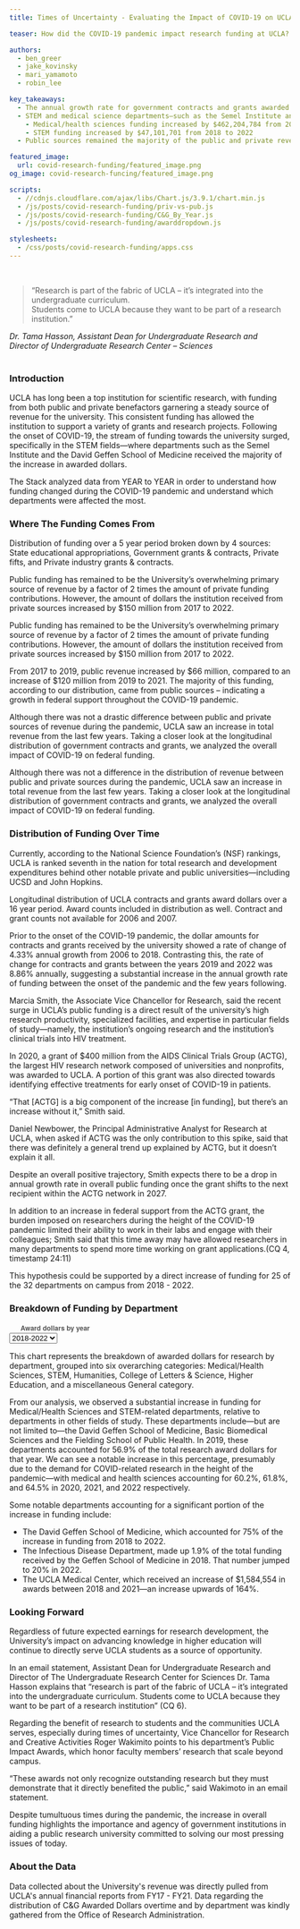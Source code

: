 ```yaml
---
title: Times of Uncertainty - Evaluating the Impact of COVID-19 on UCLA’s Research Activity

teaser: How did the COVID-19 pandemic impact research funding at UCLA? Which departments and types of research were affected the most?

authors:
  - ben_greer
  - jake_kovinsky
  - mari_yamamoto
  - robin_lee

key_takeaways:
  - The annual growth rate for government contracts and grants awarded to UCLA doubled between 2019 and 2022, compared to the annual growth rate in the 12 years prior (2006 - 2018). 
  - STEM and medical science departments—such as the Semel Institute and the David Geffen School of Medicine—received increases in funding with the onset of COVID-19.
    - Medical/health sciences funding increased by $462,204,784 from 2018 to 2022
    - STEM funding increased by $47,101,701 from 2018 to 2022
  - Public sources remained the majority of the public and private revenue during COVID-19 

featured_image:
  url: covid-research-funding/featured_image.png
og_image: covid-research-funcing/featured_image.png

scripts:
  - //cdnjs.cloudflare.com/ajax/libs/Chart.js/3.9.1/chart.min.js
  - /js/posts/covid-research-funding/priv-vs-pub.js
  - /js/posts/covid-research-funding/C&G_By_Year.js
  - /js/posts/covid-research-funding/awarddropdown.js

stylesheets:
  - /css/posts/covid-research-funding/apps.css
---
```


<br>
<div><blockquote>“Research is part of the fabric of UCLA – it’s integrated into the undergraduate curriculum.<br>Students come to UCLA because they want to be part of a research institution.”</blockquote>
<em>Dr. Tama Hasson, Assistant Dean for Undergraduate Research and<br>Director of Undergraduate Research Center – Sciences</em></div><br>

### Introduction

UCLA has long been a top institution for scientific research, with funding from both public and private benefactors garnering a steady source of revenue for the university. This consistent funding has allowed the institution to support a variety of grants and  research projects. Following the onset of COVID-19, the stream of funding towards the university surged, specifically in the STEM fields—where departments such as the Semel Institute and the David Geffen School of Medicine received the majority of the increase in awarded dollars.

The Stack analyzed data from YEAR to YEAR in order to understand how funding changed during the COVID-19 pandemic and understand which departments were affected the most. 

### Where The Funding Comes From 

<div class="bar1-chart">
  <canvas id = "privvspubbar" width="80%" height="500%"></canvas>
</div>
<p class = 'caption'>Distribution of funding over a 5 year period broken down by 4 sources: State educational appropriations, Government grants & contracts, Private fifts, and Private industry grants & contracts.</p>

Public funding has remained to be the University’s overwhelming primary source of revenue by a factor of 2 times the amount of private funding contributions. However, the amount of dollars the institution received from private sources increased by $150 million from 2017 to 2022. 

Public funding has remained to be the University’s overwhelming primary source of revenue by a factor of 2 times the amount of private funding contributions. However, the amount of dollars the institution received from private sources increased by $150 million from 2017 to 2022. 

From 2017 to 2019, public revenue increased by $66 million, compared to an increase of $120 million from 2019 to 2021. The majority of this funding, according to our distribution, came from public sources – indicating a growth in federal support throughout the COVID-19 pandemic. 

Although there was not a drastic difference between public and private sources of revenue during the pandemic, UCLA saw an increase in total revenue from the last few years. Taking a closer look at the longitudinal distribution of government contracts and grants, we analyzed  the overall impact of COVID-19 on federal funding.

Although there was not a difference in the distribution of revenue between public and private sources during the pandemic, UCLA saw an increase in total revenue from the last few years. Taking a closer look at the longitudinal distribution of government contracts and grants, we analyzed  the overall impact of COVID-19 on federal funding.

### Distribution of Funding Over Time

Currently, according to the National Science Foundation’s (NSF) rankings, UCLA is ranked seventh in the nation for total research and development expenditures behind other notable private and public universities—including UCSD and John Hopkins.

<div class="bar2-chart">
  <canvas id="CG_Chart" width="80%" height="500%"></canvas>
</div>
<p class='caption'>Longitudinal distribution of UCLA contracts and grants award dollars over a 16 year period. Award counts included in distribution as well. Contract and grant counts not available for 2006 and 2007.</p> 

Prior to the onset of the COVID-19 pandemic, the dollar amounts for contracts and grants received by the university showed a rate of change of 4.33% annual growth from 2006 to 2018. Contrasting this, the rate of change for contracts and grants between the years 2019 and 2022 was 8.86% annually, suggesting a substantial increase in the annual growth rate of funding between the onset of the pandemic and the few years following. 

Marcia Smith, the Associate Vice Chancellor for Research, said the recent surge in UCLA’s public funding is a direct result of the university’s high research productivity, specialized facilities, and expertise in particular fields of study—namely, the institution’s ongoing research and the institution’s clinical trials into HIV treatment. 

In 2020, a grant of $400 million from the AIDS Clinical Trials Group (ACTG), the largest HIV research network composed of universities and nonprofits, was awarded to UCLA. A portion of this grant was also directed towards identifying effective treatments for early onset of COVID-19 in patients. 

“That [ACTG] is a big component of the increase [in funding], but there’s an increase without it,” Smith said.

Daniel Newbower, the Principal Administrative Analyst for Research at UCLA, when asked if ACTG was the only contribution to this spike, said that there was definitely a general trend up explained by ACTG, but it doesn’t explain it all.

Despite an overall positive trajectory, Smith expects there to be a drop in annual growth rate in overall public funding once the grant shifts to the next recipient within the ACTG network in 2027.

In addition to an increase in federal support from the ACTG grant, the burden imposed on researchers during the height of the COVID-19 pandemic limited their ability to work in their labs and engage with their colleagues; Smith said that this time away may have allowed researchers in many departments to spend more time working on grant applications.(CQ 4, timestamp 24:11)

This hypothesis could be supported by a direct increase of funding for 25 of the 32 departments on campus from 2018 - 2022. 


### Breakdown of Funding by Department 

<div id="text">
  <b style="font-family: 'Helvetica Neue', 'Helvetica', 'Arial', sans-serif; font-size: 12px; color: rgba(0,0,0,0.65); padding:20px;">Award dollars by year</b>
</div>
<div id="container">
        <div class="selectBox">
            <select id="year">
                <option value="3820830, 648950405, 244387034, 46502493, 170732336, 7358593">2018</option>
                <option value="3904681, 724254983, 287252672, 55173669, 190970123, 10224387">2019</option>
                <option value="23760958, 859479041,294435172,38179978, 201660075,9471598">2020</option>
                <option value="90899399, 993403193, 268782892, 57513401,189863676, 6740140">2021</option>
                <option value="40666616, 1111155189, 291488735, 76986327, 191921262, 10349936">2022</option>
                <option value="163052484, 4337242811, 1386346505, 274355868, 945147472, 44144654" selected>2018-2022</option>
            </select>
        </div>
</div>
  
<div class="pie-chart">
      <canvas id="awardspie" width="80%" height="100%"></canvas>
</div>
<p class = 'caption'>This chart represents the breakdown of awarded dollars for research by department, grouped into six overarching categories: Medical/Health Sciences, STEM, Humanities, College of Letters & Science, Higher Education, and a miscellaneous General category.</p>

From our analysis, we observed a substantial increase in funding for Medical/Health Sciences and STEM-related departments, relative to departments in other fields of study. These departments include—but are not limited to—the David Geffen School of Medicine, Basic Biomedical Sciences and the Fielding School of Public Health. In 2019, these departments accounted for 56.9% of the total research award dollars for that year. We can see a notable increase in this percentage, presumably due to the demand for COVID-related research in the height of the pandemic—with medical and health sciences accounting for 60.2%, 61.8%, and 64.5% in 2020, 2021, and 2022 respectively. 

Some notable departments accounting for a significant portion of the increase in funding include: 
  - The David Geffen School of Medicine, which accounted for 75% of the increase in funding from 2018 to 2022. 
  - The Infectious Disease Department, made up 1.9% of the total funding received by the Geffen School of Medicine in 2018. That number jumped to 20% in 2022. 
  - The UCLA Medical Center, which received an increase of $1,584,554 in awards between 2018 and 2021—an increase upwards of 164%. 


### Looking Forward

Regardless of future expected earnings for research development, the University’s impact on advancing knowledge in higher education will continue to directly serve UCLA students as a source of opportunity. 

In an email statement, Assistant Dean for Undergraduate Research and Director of The Undergraduate Research Center for Sciences Dr. Tama Hasson explains that “research is part of the fabric of UCLA – it’s integrated into the undergraduate curriculum. Students come to UCLA because they want to be part of a research institution” (CQ 6).

Regarding the benefit of research to students and the communities UCLA serves, especially during times of uncertainty, Vice Chancellor for Research and Creative Activities Roger Wakimito points to his department’s Public Impact Awards, which honor faculty members’ research that scale beyond campus.

“These awards not only recognize outstanding research but they must demonstrate that it directly benefited the public,” said Wakimoto in an email statement.

Despite tumultuous times during the pandemic, the increase in overall funding highlights the importance and agency of government institutions in aiding a public research university committed to solving our most pressing issues of today. 

### About the Data 

Data collected about the University's revenue was directly pulled from UCLA's annual financial reports from FY17 - FY21. Data regarding the distribution of C&G Awarded Dollars overtime and by department was kindly gathered from the Office of Research Administration.